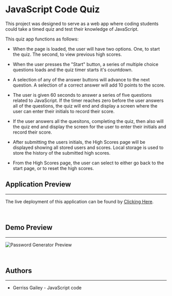 # JavaScript Code Quiz

This project was designed to serve as a web app where coding students could take a timed quiz and test their knowledge of JavaScript.

This quiz app functions as follows:

- When the page is loaded, the user will have two options. One, to start the quiz. The second, to view previous high scores. 

- When the user presses the "Start" button, a series of multiple choice questions loads and the quiz timer starts it's countdown. 

- A selection of any of the answer buttons will advance to the next question. A selection of a correct answer will add 10 points to the score.

- The user is given 60 seconds to answer a series of five questions related to JavaScript. If the timer reaches zero before the user answers all of the questions, the quiz will end and display a screen where the user can enter their initials to record their score. 

- If the user answers all the quesitons, completing the quiz, then also will the quiz end and display the screen for the user to enter their initials and record their score.

- After submitting the users initials, the High Scores page will be displayed showing all stored users and scores. Local storage is used to store the history of the submitted high scores.

- From the High Scores page, the user can select to either go back to the start page, or to reset the high scores.


## Application Preview
---

The live deployment of this application can be found by [Clicking Here](https://gerrissgailey.github.io/javascript-quiz/).

<br>

## Demo Preview
---


![Password Generator Preview](assets/demo/preview.gif)

<br>

## Authors
---
* Gerriss Gailey - JavaScript code